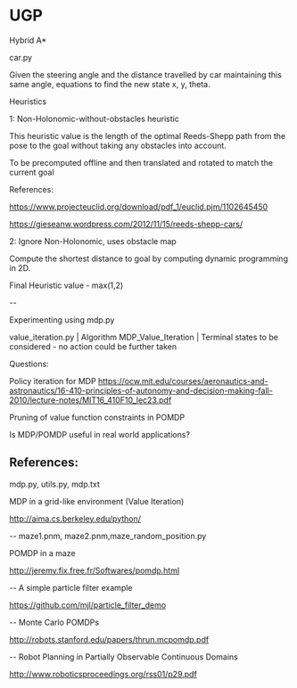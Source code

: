 # UGP

Hybrid A*

car.py

Given the steering angle and the distance travelled by car maintaining this same angle, equations to find the new state x, y, theta.

Heuristics

1: Non-Holonomic-without-obstacles heuristic

This heuristic value is the length of the optimal Reeds-Shepp path from the pose to the goal without taking any obstacles into account.

To be precomputed offline and then translated and rotated to match the current goal

References:

https://www.projecteuclid.org/download/pdf_1/euclid.pjm/1102645450

https://gieseanw.wordpress.com/2012/11/15/reeds-shepp-cars/

2: Ignore Non-Holonomic, uses obstacle map 

Compute the shortest distance to goal by computing dynamic programming in 2D.

Final Heuristic value - max(1,2)

--

Experimenting using mdp.py 

value_iteration.py | Algorithm MDP_Value_Iteration | Terminal states to be considered - no action could be further taken

Questions:

Policy iteration for MDP
https://ocw.mit.edu/courses/aeronautics-and-astronautics/16-410-principles-of-autonomy-and-decision-making-fall-2010/lecture-notes/MIT16_410F10_lec23.pdf

Pruning of value function constraints in POMDP

Is MDP/POMDP useful in real world applications?

References:
--
mdp.py, utils.py, mdp.txt

MDP in a grid-like environment (Value Iteration)

http://aima.cs.berkeley.edu/python/ 


--
maze1.pnm, maze2.pnm,maze_random_position.py

POMDP in a maze

http://jeremy.fix.free.fr/Softwares/pomdp.html


--
A simple particle filter example

https://github.com/mjl/particle_filter_demo

--
Monte Carlo POMDPs

http://robots.stanford.edu/papers/thrun.mcpomdp.pdf

--
Robot Planning in Partially Observable Continuous Domains

http://www.roboticsproceedings.org/rss01/p29.pdf
